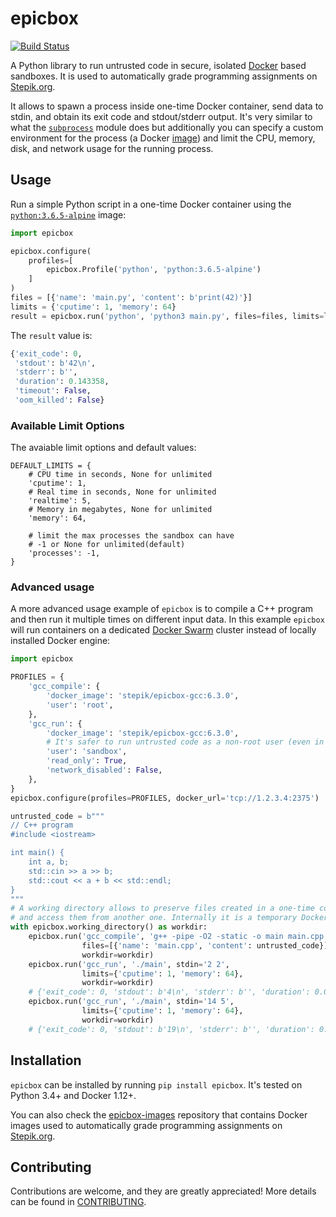 # epicbox
[![Build Status](https://travis-ci.org/StepicOrg/epicbox.svg?branch=master)](https://travis-ci.org/StepicOrg/epicbox)

A Python library to run untrusted code in secure, isolated [Docker](https://www.docker.com/)
based sandboxes. It is used to automatically grade programming assignments
on [Stepik.org](https://stepik.org/).

It allows to spawn a process inside one-time Docker container, send data
to stdin, and obtain its exit code and stdout/stderr output.  It's very similar
to what the [`subprocess`](https://docs.python.org/3/library/subprocess.html#module-subprocess)
module does but additionally you can specify a custom environment for the process
(a Docker [image](https://docs.docker.com/v17.09/engine/userguide/storagedriver/imagesandcontainers/))
and limit the CPU, memory, disk, and network usage for the running process.

## Usage
Run a simple Python script in a one-time Docker container using the
[`python:3.6.5-alpine`](https://hub.docker.com/_/python/) image:
```python
import epicbox

epicbox.configure(
    profiles=[
        epicbox.Profile('python', 'python:3.6.5-alpine')
    ]
)
files = [{'name': 'main.py', 'content': b'print(42)'}]
limits = {'cputime': 1, 'memory': 64}
result = epicbox.run('python', 'python3 main.py', files=files, limits=limits)

```
The `result` value is:
```python
{'exit_code': 0,
 'stdout': b'42\n',
 'stderr': b'',
 'duration': 0.143358,
 'timeout': False,
 'oom_killed': False}
```

### Available Limit Options

The avaiable limit options and default values:

```
DEFAULT_LIMITS = {
    # CPU time in seconds, None for unlimited
    'cputime': 1,
    # Real time in seconds, None for unlimited
    'realtime': 5,
    # Memory in megabytes, None for unlimited
    'memory': 64,

    # limit the max processes the sandbox can have
    # -1 or None for unlimited(default)
    'processes': -1,
}
```

### Advanced usage
A more advanced usage example of `epicbox` is to compile a C++ program and then
run it multiple times on different input data.  In this example `epicbox` will
run containers on a dedicated [Docker Swarm](https://docs.docker.com/swarm/overview/)
cluster instead of locally installed Docker engine:
```python
import epicbox

PROFILES = {
    'gcc_compile': {
        'docker_image': 'stepik/epicbox-gcc:6.3.0',
        'user': 'root',
    },
    'gcc_run': {
        'docker_image': 'stepik/epicbox-gcc:6.3.0',
        # It's safer to run untrusted code as a non-root user (even in a container)
        'user': 'sandbox',
        'read_only': True,
        'network_disabled': False,
    },
}
epicbox.configure(profiles=PROFILES, docker_url='tcp://1.2.3.4:2375')

untrusted_code = b"""
// C++ program
#include <iostream>

int main() {
    int a, b;
    std::cin >> a >> b;
    std::cout << a + b << std::endl;
}
"""
# A working directory allows to preserve files created in a one-time container
# and access them from another one. Internally it is a temporary Docker volume.
with epicbox.working_directory() as workdir:
    epicbox.run('gcc_compile', 'g++ -pipe -O2 -static -o main main.cpp',
                files=[{'name': 'main.cpp', 'content': untrusted_code}],
                workdir=workdir)
    epicbox.run('gcc_run', './main', stdin='2 2',
                limits={'cputime': 1, 'memory': 64},
                workdir=workdir)
    # {'exit_code': 0, 'stdout': b'4\n', 'stderr': b'', 'duration': 0.095318, 'timeout': False, 'oom_killed': False}
    epicbox.run('gcc_run', './main', stdin='14 5',
                limits={'cputime': 1, 'memory': 64},
                workdir=workdir)
    # {'exit_code': 0, 'stdout': b'19\n', 'stderr': b'', 'duration': 0.10285, 'timeout': False, 'oom_killed': False}
```

## Installation
`epicbox` can be installed by running `pip install epicbox`. It's tested on Python 3.4+ and
Docker 1.12+.

You can also check the [epicbox-images](https://github.com/StepicOrg/epicbox-images)
repository that contains Docker images used to automatically grade programming
assignments on [Stepik.org](https://stepik.org/).

## Contributing
Contributions are welcome, and they are greatly appreciated!
More details can be found in [CONTRIBUTING](CONTRIBUTING.rst).
